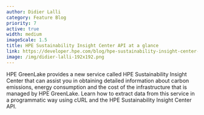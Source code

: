 ```yaml
---
author: Didier Lalli
category: Feature Blog
priority: 7
active: true
width: medium
imageScale: 1.5
title: HPE Sustainability Insight Center API at a glance
link: https://developer.hpe.com/blog/hpe-sustainability-insight-center-api-at-a-glance/
image: /img/didier-lalli-192x192.png
---
```

HPE GreenLake provides a new service called HPE Sustainability Insight Center that can assist you in obtaining detailed information about carbon emissions, energy consumption and the cost of the infrastructure that is managed by HPE GreenLake. Learn how to extract data from this service in a programmatic way using cURL and the HPE Sustainability Insight Center API.